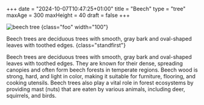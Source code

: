 +++
date = "2024-10-07T10:47:25+01:00"
title = "Beech"
type = "tree"
maxAge = 300
maxHeight = 40
draft = false
+++

![beech tree](/images/beech.jpg "A beech tree")
{class="foo" width="100"}

Beech trees are deciduous trees with smooth, gray bark and oval-shaped leaves with toothed edges.
{class="standfirst"}

<!--more-->

Beech trees are deciduous trees with smooth, gray bark and oval-shaped leaves with toothed edges. They are known for their dense, spreading canopies and often form beech forests in temperate regions. Beech wood is strong, hard, and light in color, making it suitable for furniture, flooring, and cooking utensils. Beech trees also play a vital role in forest ecosystems by providing mast (nuts) that are eaten by various animals, including deer, squirrels, and birds.

<!-- https://gohugo.io/content-management/markdown-attributes/ -->
